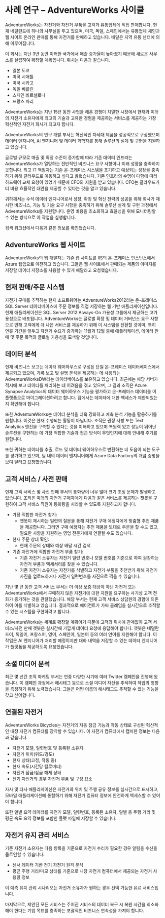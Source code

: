﻿# 사례 연구 – AdventureWorks 사이클

AdventureWorks는 자전거와 자전거 부품을 고객과 유통업체에 직접 판매합니다. 현재 네덜란드에 하나의 사무실을 두고 있으며, 미국, 독일, 스페인에서는 유통업체 체인과 웹 사이트 온라인 판매를 통해 자전거를 판매하고 있습니다. 배달은 지역 유통 센터에 의해 이루어집니다.

이 회사는 지난 3년 동안 이러한 국가에서 매출 증가율이 높아졌기 때문에 새로운 사무소를 설립하여 확장할 계획입니다. 위치는 다음과 같습니다.

- 일본 도쿄
- 미국 시애틀
- 미국 시카고
- 독일 베를린
- 스페인 바르셀로나
- 프랑스 파리

AdventureWorks는 지난 15년 동안 사업을 해온 경쟁이 치열한 시장에서 현재와 미래의 자전거 소유자에게 최고의 기술과 고유한 경험을 제공하는 서비스를 제공하는 가장 혁신적인 자전거 회사가 되고자 합니다.

AdventureWorks의 연구 개발 부서는 혁신적인 차세대 제품을 성공적으로 구상했으며 데이터 엔지니어, AI 엔지니어 및 데이터 과학자를 통해 솔루션의 설계 및 구현을 지원하고 있습니다.

글로벌 규모로 매출 및 확장 수준이 증가함에 따라 기존 데이터 인프라는 AdventureWorks가 열망하는 전반적인 비즈니스 요구 사항이나 미래 성장을 충족하지 못합니다. 최고 IT 책임자는 기존 온-프레미스 시스템을 포기하고 예상되는 성장을 충족하기 위해 클라우드로 이동하고 싶다고 밝혔습니다. 기존 인프라의 수명이 다함에 따라 하드웨어 교체 요청이 있었기 때문에 CFO의 지원을 받고 있습니다. CFO는 클라우드가 더 비용 효율적인 대안을 제공할 수 있다는 것을 알고 있습니다.

귀하께서는 수석 데이터 엔지니어로서 성장, 확장 및 혁신 전략의 성공을 위해 회사가 제시한 비즈니스, 기능 및 기술 요구 사항을 충족하기 위해 솔루션 설계 및 구현 과정에서 AdventureWorks를 지원합니다. 운영 비용을 최소화하고 효율성을 위해 모니터링할 수 있는 방식으로 이 작업을 실행합니다.

검색 워크샵에서 다음과 같은 정보를 확인했습니다.

## AdventureWorks 웹 사이트

AdventureWorks의 웹 개발자는 기존 웹 사이트를 IIS의 온-프레미스 인스턴스에서 Azure 웹앱으로 이전하고 있습니다. 그들은 웹 사이트에서 판매되는 제품의 이미지를 저장할 데이터 저장소를 사용할 수 있게 해달라고 요청했습니다.

## 현재 판매/주문 시스템 

자전거 구매를 추적하는 현재 소프트웨어는 AdventureWorks2012라는 온-프레미스 SQL Server 데이터베이스에 주문 정보를 직접 저장하는 웹 기반 애플리케이션입니다. 현재 애플리케이션은 SQL Server 2012 Always-On 가용성 그룹에서 제공하는 고가용성으로 배포됩니다. AdventureWorks는 글로벌 확장 및 데이터 거버넌스 요구 사항으로 인해 고객에게 더 나은 서비스를 제공하기 위해 이 시스템을 전환할 것이며, 특히 연휴 기간을 앞두고 자전거 수요가 증가하는 11월과 12월 중에 애플리케이션, 데이터 판매 및 주문 목적의 글로벌 가용성을 모색할 것입니다.

## 데이터 분석

현재 비즈니스 보고는 데이터 웨어하우스로 구성된 단일 온-프레미스 데이터베이스에서 제공되고 있으며, 기록 보고 및 설명 분석을 제공하는 데 사용되는 AdventureWorksDW라는 데이터베이스를 보유하고 있습니다. 최근에는 해당 서버가 적시에 보고 데이터를 처리하는 데 어려움을 겪고 있으며, 그 결과 조직은 Azure Synapse Analytics의 데이터 웨어하우스 기능을 평가하고 온-프레미스 데이터를 이 플랫폼으로 마이그레이션하려고 합니다. 팀에서는 데이터에 대한 액세스가 제한되었는지 확인해야 합니다.

또한 AdventureWorks는 데이터 분석을 더욱 강화하고 예측 분석 기능을 활용하기를 원합니다. 이것은 현재 수행되는 활동이 아닙니다. 조직은 권장 사항 또는 Text Analytics 엔진을 구축할 수 있다는 것을 이해하고 있으며 복원력 있고 성능이 뛰어난 솔루션을 구현하는 데 가장 적합한 기술과 접근 방식이 무엇인지에 대해 안내해 주기를 원합니다.

또한 귀하는 데이터를 추출, 로드 및 데이터 웨어하우스로 변환하는 데 도움이 되는 도구를 평가하고 있으며, 팀 내의 데이터 엔지니어에게 Azure Data Factory의 개념 증명을 보여 달라고 요청했습니다.

## 고객 서비스 / 사전 판매

현재 고객 서비스 및 사전 판매 부서의 통화량이 너무 많아 크기 조정 문제가 발생하고 있습니다. 조직은 미래의 자전거 구매자에게 다음과 같은 서비스를 제공하는 챗봇을 구현하여 고객 서비스 직원이 통화량을 처리할 수 있도록 지원하고자 합니다.
- 가장 적합한 자전거 찾기:
    - 챗봇이 제시하는 일련의 질문을 통해 자전거 구매 예정자에게 맞춤형 추천 제품을 제공합니다. 그러면 구매 예정자는 추천 제품을 토대로 주문을 할 수도 있고, 필요한 사항을 지원하는 영업 전문가에게 연결될 수도 있습니다.
- 현재 주문 상태 확인:
    - 현재 주문의 상태와 예상 배달 시간 검색
- 기존 자전거에 적합한 자전거 부품 찾기:
    - 기존 자전거 소유자는 자전거 일련 번호나 모델 번호를 기준으로 하여 권장하는 자전거 부품과 액세서리를 찾을 수 있습니다.
    - 기존 자전거 소유자는 자전거를 식별하고 자전거 부품을 추천받기 위해 자전거 사진을 업로드하거나 자전거 일련번호를 사진으로 찍을 수 있습니다.

지난 몇 년 동안 고객 서비스 부서는 더 이상 보증 대상이 아닌 자전거 또는 AdventureWorks에서 구매하지 않은 자전거에 대한 지원을 요구하는 사기성 고객 전화가 증가하는 것을 관찰했습니다. 해당 부서는 현재 고객 서비스 상담원의 경험에 의존하여 이를 식별하고 있습니다. 결과적으로 에이전트가 가짜 클레임을 실시간으로 추적할 수 있는 시스템을 구현하려고 합니다.

AdventureWorks는 세계로 확장할 계획이기 때문에 고객의 위치에 관계없이 고객 서비스/사전 판매 챗봇은 실시간에 가깝게 데이터 요청에 응답해야 합니다. 챗봇은 네덜란드어, 독일어, 프랑스어, 영어, 스페인어, 일본어 등의 여러 언어를 지원해야 합니다. 이 작업은 AI 엔지니어가 처리할 예정이지만 대화 내역을 저장할 수 있는 데이터 엔지니어가 플랫폼을 제공하도록 요청했습니다.

## 소셜 미디어 분석

최근 몇 년간 조직 마케팅 부서는 연중 다양한 시기에 여러 Twitter 캠페인을 진행해 왔습니다. 이 캠페인 과정에서 해시태그 등으로 소셜 미디어 자산을 추적하여 작업의 영향을 측정하기 위해 노력했습니다. 그들은 어떤 이름의 해시태그도 추적할 수 있는 기능을 갖고 싶어합니다.

## 연결된 자전거

AdventureWorks Bicycles는 자전거의 자동 잠금 기능과 작동 상태로 구성된 혁신적인 내장 자전거 컴퓨터를 장착할 수 있습니다. 이 자전거 컴퓨터에서 캡처한 정보는 다음과 같습니다.

- 자전거 모델, 일련번호 및 등록된 소유자
- 자전거 위치(위도/경도)
- 현재 상태(고정, 작동 중)
- 현재 속도(시간당 킬로미터)
- 자전거 잠금/잠금 해제 상태
- 전기 자전거의 경우 자전거 부품 및 구성 요소

자사 및 타사 애플리케이션은 자전거의 위치 및 주행 공유 정보를 실시간으로 표시하고, 모바일 애플리케이션에 통합하기 위해 자전거 컴퓨터 정보에 안전하게 액세스할 수 있어야 합니다. 

또한 일별 요약 데이터를 자전거 모델, 일련번호, 등록된 소유자, 일별 총 주행 거리 및 평균 속도 요약 정보를 포함한 플랫 파일에 저장할 수 있습니다.

## 자전거 유지 관리 서비스

기존 자전거 소유자는 다음 항목을 기준으로 자전거 수리가 필요한 경우 알림을 수신을 옵트인할 수 있습니다.

- 센서 데이터 기반 전기 자전거 원격 분석
- 평균 주행 거리/마모 상태를 기준으로 내장 자전거 컴퓨터에서 제공되는 자전거 사용량 정보

이 예측 유지 관리 시나리오는 자전거 소유자가 원하는 경우 선택 가능한 유료 서비스입니다.

마지막으로, 제안된 모든 서비스는 주어진 서비스의 데이터 복구 시 복원 시간을 최소화해야 한다는 기업 목표를 충족하는 포괄적인 비즈니스 연속성을 가져야 합니다.